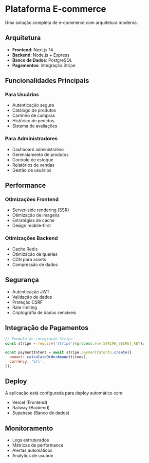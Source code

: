 # Plataforma E-commerce

Uma solução completa de e-commerce com arquitetura moderna.

## Arquitetura

- **Frontend**: Next.js 14
- **Backend**: Node.js + Express
- **Banco de Dados**: PostgreSQL
- **Pagamentos**: Integração Stripe

## Funcionalidades Principais

### Para Usuários
- Autenticação segura
- Catálogo de produtos
- Carrinho de compras
- Histórico de pedidos
- Sistema de avaliações

### Para Administradores
- Dashboard administrativo
- Gerenciamento de produtos
- Controle de estoque
- Relatórios de vendas
- Gestão de usuários

## Performance

### Otimizações Frontend
- Server-side rendering (SSR)
- Otimização de imagens
- Estratégias de cache
- Design mobile-first

### Otimizações Backend
- Cache Redis
- Otimização de queries
- CDN para assets
- Compressão de dados

## Segurança

- Autenticação JWT
- Validação de dados
- Proteção CSRF
- Rate limiting
- Criptografia de dados sensíveis

## Integração de Pagamentos

```javascript
// Exemplo de integração Stripe
const stripe = require('stripe')(process.env.STRIPE_SECRET_KEY);

const paymentIntent = await stripe.paymentIntents.create({
  amount: calculateOrderAmount(items),
  currency: 'brl',
});
```

## Deploy

A aplicação está configurada para deploy automático com:
- Vercel (Frontend)
- Railway (Backend)
- Supabase (Banco de dados)

## Monitoramento

- Logs estruturados
- Métricas de performance
- Alertas automáticos
- Analytics de usuário